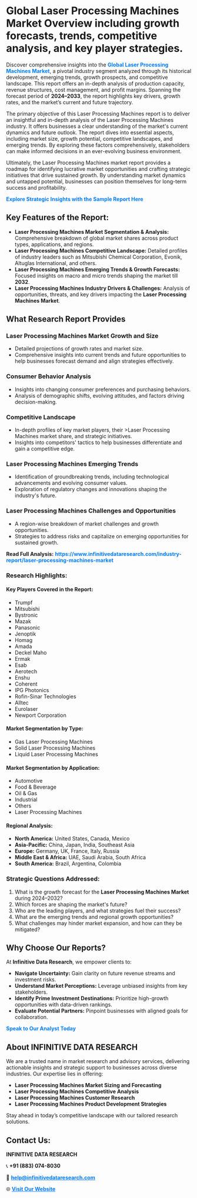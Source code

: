 <h1>Global Laser Processing Machines Market Overview including growth forecasts, trends, competitive analysis, and key player strategies.</h1>
<p>
Discover comprehensive insights into the 
<a href="https://www.infinitivedataresearch.com/industry-report/laser-processing-machines-market" rel="dofollow" style="color: #007BFF; text-decoration: none;"><strong>Global Laser Processing Machines Market</strong></a>, a pivotal industry segment analyzed through its historical development, emerging trends, growth prospects, and competitive landscape. This report offers an in-depth analysis of production capacity, revenue structures, cost management, and profit margins. Spanning the forecast period of <strong>2024–2033</strong>, the report highlights key drivers, growth rates, and the market’s current and future trajectory.
</p>
<p>
The primary objective of this Laser Processing Machines report is to deliver an insightful and in-depth analysis of the Laser Processing Machines industry. It offers businesses a clear understanding of the market's current dynamics and future outlook. The report dives into essential aspects, including market size, growth potential, competitive landscapes, and emerging trends. By exploring these factors comprehensively, stakeholders can make informed decisions in an ever-evolving business environment.
</p>
<p>
Ultimately, the Laser Processing Machines market report provides a roadmap for identifying lucrative market opportunities and crafting strategic initiatives that drive sustained growth. By understanding market dynamics and untapped potential, businesses can position themselves for long-term success and profitability.
</p>
<p>
<a href="https://www.infinitivedataresearch.com/request-sample/reportId=102946" style="color: #007BFF; text-decoration: none;"><strong>Explore Strategic Insights with the Sample Report Here</strong></a>
</p>

<h2>Key Features of the Report:</h2>
<ul>
<li><strong>Laser Processing Machines Market Segmentation & Analysis:</strong> Comprehensive breakdown of global market shares across product types, applications, and regions.</li>
<li><strong>Laser Processing Machines Competitive Landscape:</strong> Detailed profiles of industry leaders such as Mitsubishi Chemical Corporation, Evonik, Altuglas International, and others.</li>
<li><strong>Laser Processing Machines Emerging Trends & Growth Forecasts:</strong> Focused insights on macro and micro trends shaping the market till <strong>2032</strong>.</li>
<li><strong>Laser Processing Machines Industry Drivers & Challenges:</strong> Analysis of opportunities, threats, and key drivers impacting the <strong>Laser Processing Machines Market</strong>.</li>
</ul>

<h2>What Research Report Provides</h2>
<h3>Laser Processing Machines Market Growth and Size</h3>
<ul>
<li>Detailed projections of growth rates and market size.</li>
<li>Comprehensive insights into current trends and future opportunities to help businesses forecast demand and align strategies effectively.</li>
</ul>

<h3>Consumer Behavior Analysis</h3>
<ul>
<li>Insights into changing consumer preferences and purchasing behaviors.</li>
<li>Analysis of demographic shifts, evolving attitudes, and factors driving decision-making.</li>
</ul>

<h3>Competitive Landscape</h3>
<ul>
<li>In-depth profiles of key market players, their >Laser Processing Machines market share, and strategic initiatives.</li>
<li>Insights into competitors' tactics to help businesses differentiate and gain a competitive edge.</li>
</ul>

<h3>Laser Processing Machines Emerging Trends</h3>
<ul>
<li>Identification of groundbreaking trends, including technological advancements and evolving consumer values.</li>
<li>Exploration of regulatory changes and innovations shaping the industry's future.</li>
</ul>

<h3>Laser Processing Machines Challenges and Opportunities</h3>
<ul>
<li>A region-wise breakdown of market challenges and growth opportunities.</li>
<li>Strategies to address risks and capitalize on emerging opportunities for sustained growth.</li>
</ul>
<p><strong>Read Full Analysis:</strong> <a href="https://www.infinitivedataresearch.com/industry-report/laser-processing-machines-market" rel="dofollow" style="color: #007BFF; text-decoration: none;"><strong>https://www.infinitivedataresearch.com/industry-report/laser-processing-machines-market</strong></a></p>
<h3>Research Highlights:</h3>
<h4>Key Players Covered in the Report:</h4>
<ul><li>Trumpf</li><li>Mitsubishi</li><li>Bystronic</li><li>Mazak</li><li>Panasonic</li><li>Jenoptik</li><li>Homag</li><li>Amada</li><li>Deckel Maho</li><li>Ermak</li><li>Esab</li><li>Aerotech</li><li>Enshu</li><li>Coherent</li><li>IPG Photonics</li><li>Rofin-Sinar Technologies</li><li>Alltec</li><li>Eurolaser</li><li>Newport Corporation</li></ul>
<h4>Market Segmentation by Type:</h4>
<ul><li>Gas Laser Processing Machines</li><li>Solid Laser Processing Machines</li><li>Liquid Laser Processing Machines</li></ul>
<h4>Market Segmentation by Application:</h4>
<ul><li>Automotive</li><li>Food &amp; Beverage</li><li>Oil &amp; Gas</li><li>Industrial</li><li>Others</li><li>Laser Processing Machines</li></ul>

<h4>Regional Analysis:</h4>
<ul>
<li><strong>North America:</strong> United States, Canada, Mexico</li>
<li><strong>Asia-Pacific:</strong> China, Japan, India, Southeast Asia</li>
<li><strong>Europe:</strong> Germany, UK, France, Italy, Russia</li>
<li><strong>Middle East & Africa:</strong> UAE, Saudi Arabia, South Africa</li>
<li><strong>South America:</strong> Brazil, Argentina, Colombia</li>
</ul>

<h3>Strategic Questions Addressed:</h3>
<ol>
<li>What is the growth forecast for the <strong>Laser Processing Machines Market</strong> during 2024–2032?</li>
<li>Which forces are shaping the market's future?</li>
<li>Who are the leading players, and what strategies fuel their success?</li>
<li>What are the emerging trends and regional growth opportunities?</li>
<li>What challenges may hinder market expansion, and how can they be mitigated?</li>
</ol>

<h2>Why Choose Our Reports?</h2>
<p>At <strong>Infinitive Data Research</strong>, we empower clients to:</p>
<ul>
<li><strong>Navigate Uncertainty:</strong> Gain clarity on future revenue streams and investment risks.</li>
<li><strong>Understand Market Perceptions:</strong> Leverage unbiased insights from key stakeholders.</li>
<li><strong>Identify Prime Investment Destinations:</strong> Prioritize high-growth opportunities with data-driven rankings.</li>
<li><strong>Evaluate Potential Partners:</strong> Pinpoint businesses with aligned goals for collaboration.</li>
</ul>
<p><a href="https://www.infinitivedataresearch.com/industry-report/laser-processing-machines-market" rel="dofollow" style="color: #007BFF; text-decoration: none;"><strong>Speak to Our Analyst Today</strong></a></p>

<h2>About INFINITIVE DATA RESEARCH</h2>
<p>We are a trusted name in market research and advisory services, delivering actionable insights and strategic support to businesses across diverse industries. Our expertise lies in offering:</p>
<ul>
<li><strong>Laser Processing Machines Market Sizing and Forecasting</strong></li>
<li><strong>Laser Processing Machines Competitive Analysis</strong></li>
<li><strong>Laser Processing Machines Customer Research</strong></li>
<li><strong>Laser Processing Machines Product Development Strategies</strong></li>
</ul>
<p>Stay ahead in today’s competitive landscape with our tailored research solutions.</p>

<h2>Contact Us:</h2>
<p><strong>INFINITIVE DATA RESEARCH</strong></p>
<p>📞 <strong>+91 (883) 074-8030</strong></p>
<p>📧 <strong><a href="mailto:help@infinitivedataresearch.com" style="color: #007BFF;">help@infinitivedataresearch.com</a></strong></p>
<p>🌐 <strong><a href="https://www.infinitivedataresearch.com" rel="dofollow" style="color: #007BFF;">Visit Our Website</a></strong></p>